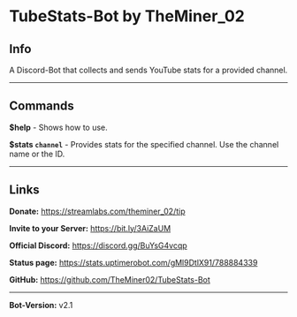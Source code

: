# TubeStats-Bot by TheMiner_02


## Info
A Discord-Bot that collects and sends YouTube stats for a provided channel.

---

## Commands
**$help** - Shows how to use.

**$stats ```channel```** - Provides stats for the specified channel. Use the channel name or the ID.

---

## Links

**Donate:** https://streamlabs.com/theminer_02/tip

**Invite to your Server:** https://bit.ly/3AiZaUM

**Official Discord:** https://discord.gg/BuYsG4vcqp

**Status page:** https://stats.uptimerobot.com/gMl9DtlX91/788884339

**GitHub:** https://github.com/TheMiner02/TubeStats-Bot

---

**Bot-Version:** v2.1
